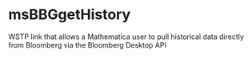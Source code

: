 # msBBGgetHistory
WSTP link that allows a Mathematica user to pull historical data directly from Bloomberg via the Bloomberg Desktop API
